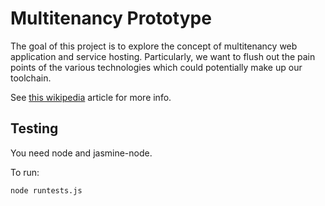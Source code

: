 # Multitenancy Prototype

The goal of this project is to explore the concept of multitenancy web application and service hosting. Particularly, we want to flush out the pain points of the various technologies which could potentially make up our toolchain.

See [this wikipedia](http://en.wikipedia.org/wiki/Multi-tenant) article for more info.

## Testing

You need node and jasmine-node.

To run:

    node runtests.js
